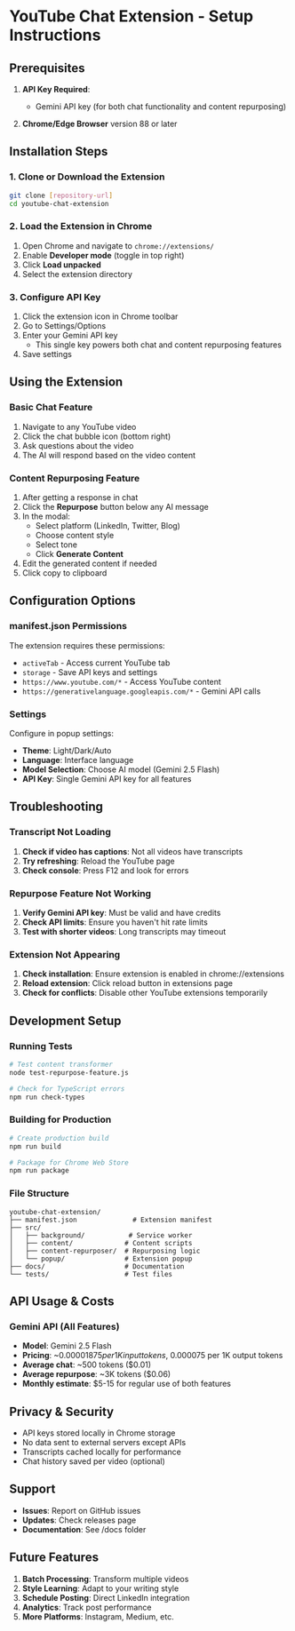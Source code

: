 # YouTube Chat Extension - Setup Instructions

## Prerequisites

1. **API Key Required**:
   - Gemini API key (for both chat functionality and content repurposing)

2. **Chrome/Edge Browser** version 88 or later

## Installation Steps

### 1. Clone or Download the Extension

```bash
git clone [repository-url]
cd youtube-chat-extension
```

### 2. Load the Extension in Chrome

1. Open Chrome and navigate to `chrome://extensions/`
2. Enable **Developer mode** (toggle in top right)
3. Click **Load unpacked**
4. Select the extension directory

### 3. Configure API Key

1. Click the extension icon in Chrome toolbar
2. Go to Settings/Options
3. Enter your Gemini API key
   - This single key powers both chat and content repurposing features
4. Save settings

## Using the Extension

### Basic Chat Feature

1. Navigate to any YouTube video
2. Click the chat bubble icon (bottom right)
3. Ask questions about the video
4. The AI will respond based on the video content

### Content Repurposing Feature

1. After getting a response in chat
2. Click the **Repurpose** button below any AI message
3. In the modal:
   - Select platform (LinkedIn, Twitter, Blog)
   - Choose content style
   - Select tone
   - Click **Generate Content**
4. Edit the generated content if needed
5. Click copy to clipboard

## Configuration Options

### manifest.json Permissions

The extension requires these permissions:
- `activeTab` - Access current YouTube tab
- `storage` - Save API keys and settings
- `https://www.youtube.com/*` - Access YouTube content
- `https://generativelanguage.googleapis.com/*` - Gemini API calls

### Settings

Configure in popup settings:
- **Theme**: Light/Dark/Auto
- **Language**: Interface language
- **Model Selection**: Choose AI model (Gemini 2.5 Flash)
- **API Key**: Single Gemini API key for all features

## Troubleshooting

### Transcript Not Loading

1. **Check if video has captions**: Not all videos have transcripts
2. **Try refreshing**: Reload the YouTube page
3. **Check console**: Press F12 and look for errors

### Repurpose Feature Not Working

1. **Verify Gemini API key**: Must be valid and have credits
2. **Check API limits**: Ensure you haven't hit rate limits
3. **Test with shorter videos**: Long transcripts may timeout

### Extension Not Appearing

1. **Check installation**: Ensure extension is enabled in chrome://extensions
2. **Reload extension**: Click reload button in extensions page
3. **Check for conflicts**: Disable other YouTube extensions temporarily

## Development Setup

### Running Tests

```bash
# Test content transformer
node test-repurpose-feature.js

# Check for TypeScript errors
npm run check-types
```

### Building for Production

```bash
# Create production build
npm run build

# Package for Chrome Web Store
npm run package
```

### File Structure

```
youtube-chat-extension/
├── manifest.json              # Extension manifest
├── src/
│   ├── background/           # Service worker
│   ├── content/             # Content scripts
│   ├── content-repurposer/  # Repurposing logic
│   └── popup/               # Extension popup
├── docs/                    # Documentation
└── tests/                   # Test files
```

## API Usage & Costs

### Gemini API (All Features)
- **Model**: Gemini 2.5 Flash
- **Pricing**: ~$0.00001875 per 1K input tokens, ~$0.000075 per 1K output tokens
- **Average chat**: ~500 tokens ($0.01)
- **Average repurpose**: ~3K tokens ($0.06)
- **Monthly estimate**: $5-15 for regular use of both features

## Privacy & Security

- API keys stored locally in Chrome storage
- No data sent to external servers except APIs
- Transcripts cached locally for performance
- Chat history saved per video (optional)

## Support

- **Issues**: Report on GitHub issues
- **Updates**: Check releases page
- **Documentation**: See /docs folder

## Future Features

1. **Batch Processing**: Transform multiple videos
2. **Style Learning**: Adapt to your writing style
3. **Schedule Posting**: Direct LinkedIn integration
4. **Analytics**: Track post performance
5. **More Platforms**: Instagram, Medium, etc.
